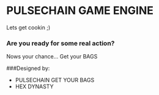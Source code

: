 # PULSECHAIN GAME ENGINE

Lets get cookin ;)

### Are you ready for some real action?

Nows your chance... Get your BAGS

###Designed by:

* PULSECHAIN GET YOUR BAGS
* HEX DYNASTY
